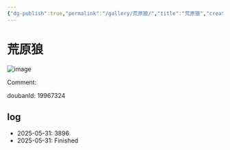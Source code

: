 ```yaml
---
{"dg-publish":true,"permalink":"/gallery/荒原狼/","title":"荒原狼","created":"2025-06-25T14:18:46.103+08:00"}
---
```



# 荒原狼

![image](https://hiraeth-picbed.oss-cn-beijing.aliyuncs.com/20250531154947.webp)

Comment: 



doubanId: 19967324

## log

- 2025-05-31: 3896
- 2025-05-31: Finished
